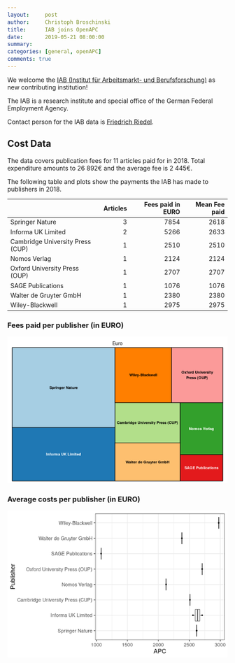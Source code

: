 ```yaml
---
layout:     post
author:     Christoph Broschinski
title:      IAB joins OpenAPC
date:       2019-05-21 08:00:00
summary:    
categories: [general, openAPC]
comments: true
---
```





We welcome the [IAB (Institut für Arbeitsmarkt- und Berufsforschung)](http://www.iab.de/en) as new contributing institution!

The IAB is a research institute and special office of the German Federal Employment Agency.

Contact person for the IAB data is [Friedrich Riedel](mailto:Friedrich.Riedel2@iab.de).

## Cost Data



The data covers publication fees for 11 articles paid for in 2018. Total expenditure amounts to 26 892€ and the average fee is 2 445€.

The following table and plots show the payments the IAB has made to publishers in 2018.


|                                 | Articles| Fees paid in EURO| Mean Fee paid|
|:--------------------------------|--------:|-----------------:|-------------:|
|Springer Nature                  |        3|              7854|          2618|
|Informa UK Limited               |        2|              5266|          2633|
|Cambridge University Press (CUP) |        1|              2510|          2510|
|Nomos Verlag                     |        1|              2124|          2124|
|Oxford University Press (OUP)    |        1|              2707|          2707|
|SAGE Publications                |        1|              1076|          1076|
|Walter de Gruyter GmbH           |        1|              2380|          2380|
|Wiley-Blackwell                  |        1|              2975|          2975|

### Fees paid per publisher (in EURO)

![plot of chunk tree_iab_2019_05_21_full](/figure/tree_iab_2019_05_21_full-1.png)

###  Average costs per publisher (in EURO)

![plot of chunk box_iab_2019_05_21_publisher_full](/figure/box_iab_2019_05_21_publisher_full-1.png)

